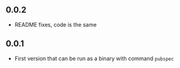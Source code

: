 ## 0.0.2
- README fixes, code is the same
## 0.0.1
- First version that can be run as a binary with command `pubspec`